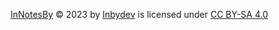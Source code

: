 <p xmlns:cc="http://creativecommons.org/ns#" xmlns:dct="http://purl.org/dc/terms/">
<a property="dct:title" rel="cc:attributionURL" href="https://github.com/Inbydev/InNotesBy">InNotesBy</a> © 2023
by
<a rel="cc:attributionURL dct:creator" property="cc:attributionName" href="https://github.com/Inbydev">Inbydev</a>
is licensed under
<a href="http://creativecommons.org/licenses/by-sa/4.0/?ref=chooser-v1" target="_blank" rel="license noopener noreferrer" style="display:inline-block;">CC BY-SA 4.0
</a>
</p> 
